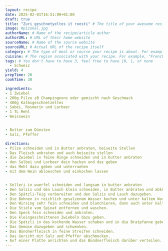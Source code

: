 ```yaml
---
layout: recipe
date: 2025-02-01T16:51:00+01:00
draft: true
title: "Zuri geschnetyeltes it roesti" # The title of your awesome recipe
image: #pizokel.jpg
authorName: # Name of the recipe/article author
authorURL: # URL of their home website
sourceName: # Name of the source website
sourceURL: # Actual URL of the recipe itself
category: # The type of meal or course your recipe is about. For example: "dinner", "entree", or "dessert".
cuisine: # The region associated with your recipe. For example, "French", Mediterranean", or "American".
tags: # You don't have to have 3, feel free to have 10, 1, or none
  - Schweiz
yield: 4
prepTime: 20
cookTime: 30

ingredients:
- 1 Zwiebel
- 200g Pilze zB Champingnons oder gemischt nach Geschmack
- 400g Kalbsgeschnetzeltes
- Sabei, Rosmarin und Lorbeer
- 1 TL Mehl
- Weisswein


- Butter zum Dünsten
- Salz, Pfeffer

directions:
- Pilze schneiden und in Butter anbraten, beiseite Stellen
- Das Fleisch anbraten und auch beiseite stellen
- die Zwiebel in feine Ringe schneiden und in butter anbraten
- den Salbei und Lorbeer dein hacken und daz geben
- das Mehl dazu geben und unterruehen
- mit dem Wein abloeschen und einkochen lassen


- Selleri in wuerfel schneiden und langsam in butter anbraten
- Den Salzis und den Lauch klein schneiden, in Butter anbraten und abkühlen lassen.
- Den Spätzli-Teig vorbereiten und den Salzis und Lauch dazugeben.
- Die Bohnen in reichlich gesalzenem Wasser kochen und unter kaltem Wasser abkühlen.
- Den Wirsing sehr fein schneiden und blanchieren, dann auch unter kaltem Wasser abkühlen.
- Die Stiele vom Spinat entfernen und waschen.
- Den Speck fein schneiden und anbraten.
- Die kleingeschnittenen Zwiebeln dazu geben.
- Die Spätzli in das kochende Wasser schaben und in die Bratpfanne geben.
- Das Gemüse dazugeben und schwenken.
- Das Bündnerfleisch in feine Streifen schneiden.
- Das Gericht mit Salz und Pfeffer abschmecken.
- Auf einer Platte anrichten und das Bündnerfleisch darüber verteilen. 
---
```

